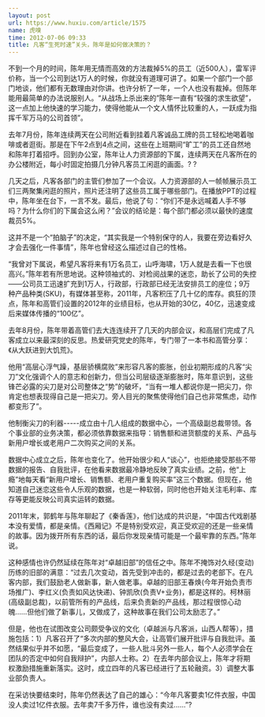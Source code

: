 ```yaml
---
layout: post
url: https://www.huxiu.com/article/1575
name: 虎嗅
time: 2012-07-06 09:33
title: 凡客“生死时速”关头，陈年是如何做决策的？
---
```

不到一个月的时间，陈年用无情而高效的方法裁掉5%的员工（近500人），雷军评价称，当一个公司到达1万人的时候，你就没有道理可讲了。如果一个部门一个部门地谈，他们都有无数理由对你讲。也许分析了一年，一个人也没有裁掉。但陈年能用最简单的办法说服别人。“从战场上杀出来的”陈年一直有“较强的求生欲望”，这一点加上他快速的学习能力，使得他能从一个文人情怀比较重的人，一跃成为指挥千军万马的公司首领”。

去年7月份，陈年连续两天在公司附近看到挂着凡客诚品工牌的员工轻松地喝着咖啡或者逛街。那是在下午2点到4点之间，这些在上班期间“旷工”的员工还自然地和陈年打着招呼。回到办公室，陈年让人力资源部的下属，连续两天在凡客所在的办公楼附近，每小时固定拍摄几分钟凡客员工闲逛的画面。? ?

几天之后，凡客各部门的主管们参加了一个会议。人力资源部的人一帧帧展示员工们三两聚集闲逛的照片，照片还注明了这些员工属于哪些部门。在播放PPT的过程中，陈年坐在台下，一言不发。最后，他说了句：“你们不是永远喊着人手不够吗？为什么你们的下属会这么闲？”会议的结论是：每个部门都必须以最快的速度裁员5%。

这并不是一个“拍脑子”的决定，“其实我是一个特别保守的人，我要在旁边看好久才会去强化一件事情”，陈年也曾经这么描述过自己的性格。　　

“我曾对下属说，希望凡客将来有1万名员工，山呼海啸，1万人就是去看一下也很高兴。”陈年若有所思地说。这种领袖式的、对检阅战果的迷恋，助长了公司的失控——公司员工迅速扩充到1万人，行政部，行政部已经无法安排员工的座位；9万种产品种类(SKU)，有媒体甚至称，2011年，凡客积压了几十亿的库存。疯狂的顶点，陈年和高管们设置的2012年的业绩目标，也从开始的30亿，40亿，迅速变成后来媒体传播的“100亿”。

去年8月份，陈年带着高管们去大连连续开了几天的内部会议，和高层们完成了凡客成立以来最深刻的反思。热爱研究党史的陈年，专门带了一本书和高管分享：《从大跃进到大饥荒》。

他用“高层心浮气躁，基层骄横腐败”来形容凡客的膨胀，创业初期形成的凡客“尖刀”文化强调个人的意志和创新力，但当公司层级逐渐膨胀时，陈年意识到，这些锋芒必露的尖刀是对公司整体之“势”的破坏，“当有一堆人都说你是一把尖刀，你肯定也想表现得自己是一把尖刀。旁人目光的聚焦使得他们自己也非常焦虑，动作都变形了”。

他制衡尖刀的利器-----成立由十几人组成的数据中心，一个高级副总裁带领。各个事业部的业务决策，都必须依靠数据来指导：销售额和进货额度的关系、产品与新用户增长或老用户二次购买之间的关系。

数据中心成立之后，陈年也变化了。他开始很少和人“谈心”，也拒绝接受那些不带数据的报告、自我批评，在他看来数据最冷静地反映了真实业绩。之前，他“上瘾”地每天看“新用户增长、销售额、老用户重复购买率”这三个数据。但现在，他知道自己迷恋这些令人乐观的数据，也是一种软弱，同时他也开始关注毛利率、库存等更能反映公司真实运转的数据。　

2011年末，郭鹤年与陈年聊起了《秦香莲》，他们达成的共识是，“中国古代戏剧基本没有爱情，都是亲情。《西厢记》不是特别受欢迎，真正受欢迎的还是一些亲情的故事。因为拨开所有东西的话，最后你发现亲情可能是一个最牢靠的东西。”陈年说。

这种感情也许仍然延续在陈年对“卓越旧部”的信任之中。陈年不掩饰对久经(变动)历练的旧部的满意：“过去几次变动，首先受到冲击的，都是过去的老部下。在凡客内部，我们鼓励老人做新事，新人做老事。卓越的旧部王春焕(今年开始负责市场推广)、李红义(负责如风达快递)、钟凯欣(负责V+业务)，都是这样的。柯林丽(高级副总裁)，以前管所有的产品线，后来负责新的产品线，那过程很惊心动魄……但他们做了新事儿，又做成了，这种故事在我们公司太励志了。”

但是，他也在试图改变公司颇受争议的文化（卓越派与凡客派，山西人帮等），措施包括：1）凡客召开了“多次内部的整风大会，让高管们展开批评与自我批评。虽然结果似乎并不如愿，“最后变成了，一些人批斗另外一些人，每个人必须学会在团队的否定中如何自我辩护”，内部人士称。2）在去年内部会议上，陈年才将期权激励措施重新落实。这时，成立四年的凡客已经进行了五轮融资。3）调整大事业部负责人。

在采访快要结束时，陈年仍然表达了自己的雄心：“今年凡客要卖1亿件衣服，中国没人卖过1亿件衣服。去年卖7千多万件，谁也没有卖过......”?

